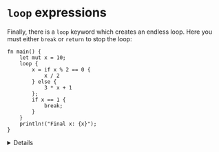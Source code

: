 # `loop` expressions

Finally, there is a `loop` keyword which creates an endless loop. Here you must
either `break` or `return` to stop the loop:

```rust,editable
fn main() {
    let mut x = 10;
    loop {
        x = if x % 2 == 0 {
            x / 2
        } else {
            3 * x + 1
        };
        if x == 1 {
            break;
        }
    }
    println!("Final x: {x}");
}
```

<details>
    
* Break the `loop` with a value (e.g. `break 8`) and print it out.

</details>

